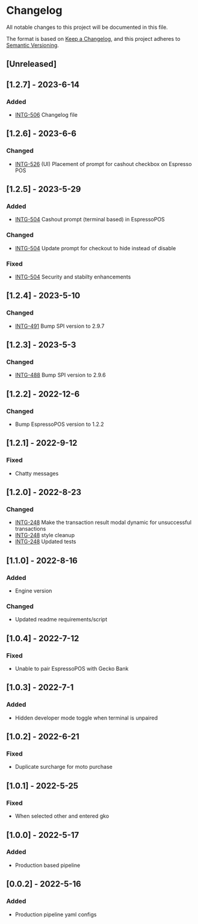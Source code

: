 # Changelog

All notable changes to this project will be documented in this file.

The format is based on [Keep a Changelog](),
and this project adheres to [Semantic Versioning](https://semver.org/spec/v2.0.0.html).

## [Unreleased]

## [1.2.7] - 2023-6-14

### Added

- [INTG-506](https://mx51.atlassian.net/browse/INTG-506) Changelog file

## [1.2.6] - 2023-6-6

### Changed

- [INTG-526](https://mx51.atlassian.net/browse/INTG-526) (UI) Placement of prompt for cashout checkbox on Espresso POS

## [1.2.5] - 2023-5-29

### Added

- [INTG-504](https://mx51.atlassian.net/browse/INTG-504) Cashout prompt (terminal based) in EspressoPOS

### Changed

- [INTG-504](https://mx51.atlassian.net/browse/INTG-504) Update prompt for checkout to hide instead of disable

### Fixed

- [INTG-504](https://mx51.atlassian.net/browse/INTG-504) Security and stabilty enhancements

## [1.2.4] - 2023-5-10

### Changed

- [INTG-491](https://mx51.atlassian.net/browse/INTG-491) Bump SPI version to 2.9.7

## [1.2.3] - 2023-5-3

### Changed

- [INTG-488](https://mx51.atlassian.net/browse/INTG-488) Bump SPI version to 2.9.6

## [1.2.2] - 2022-12-6

### Changed

- Bump EspressoPOS version to 1.2.2

## [1.2.1] - 2022-9-12

### Fixed

- Chatty messages

## [1.2.0] - 2022-8-23

### Changed

- [INTG-248](https://mx51.atlassian.net/browse/INTG-248) Make the transaction result modal dynamic for unsuccessful transactions
- [INTG-248](https://mx51.atlassian.net/browse/INTG-248) style cleanup
- [INTG-248](https://mx51.atlassian.net/browse/INTG-248) Updated tests

## [1.1.0] - 2022-8-16

### Added

- Engine version

### Changed

- Updated readme requirements/script

## [1.0.4] - 2022-7-12

### Fixed

- Unable to pair EspressoPOS with Gecko Bank

## [1.0.3] - 2022-7-1

### Added

- Hidden developer mode toggle when terminal is unpaired

## [1.0.2] - 2022-6-21

### Fixed

- Duplicate surcharge for moto purchase

## [1.0.1] - 2022-5-25

### Fixed

- When selected other and entered gko

## [1.0.0] - 2022-5-17

### Added

- Production based pipeline

## [0.0.2] - 2022-5-16

### Added

- Production pipeline yaml configs
